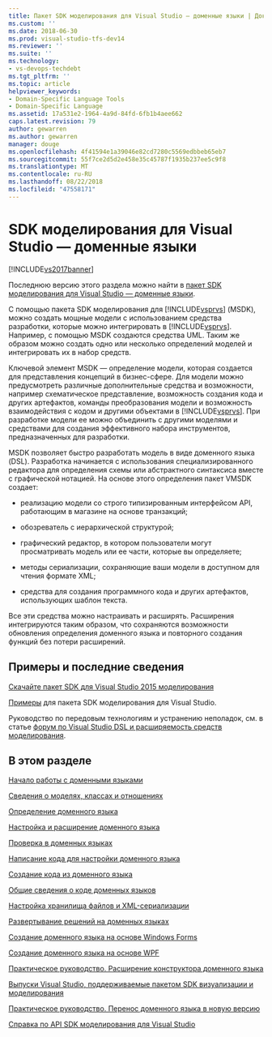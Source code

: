 ```yaml
---
title: Пакет SDK моделирования для Visual Studio — доменные языки | Документация Майкрософт
ms.custom: ''
ms.date: 2018-06-30
ms.prod: visual-studio-tfs-dev14
ms.reviewer: ''
ms.suite: ''
ms.technology:
- vs-devops-techdebt
ms.tgt_pltfrm: ''
ms.topic: article
helpviewer_keywords:
- Domain-Specific Language Tools
- Domain-Specific Language
ms.assetid: 17a531e2-1964-4a9d-84fd-6fb1b4aee662
caps.latest.revision: 79
author: gewarren
ms.author: gewarren
manager: douge
ms.openlocfilehash: 4f41594e1a39046e82cd7280c5569edbbeb65eb7
ms.sourcegitcommit: 55f7ce2d5d2e458e35c45787f1935b237ee5c9f8
ms.translationtype: MT
ms.contentlocale: ru-RU
ms.lasthandoff: 08/22/2018
ms.locfileid: "47558171"
---
```

# <a name="modeling-sdk-for-visual-studio---domain-specific-languages"></a>SDK моделирования для Visual Studio — доменные языки
[!INCLUDE[vs2017banner](../includes/vs2017banner.md)]

Последнюю версию этого раздела можно найти в [пакет SDK моделирования для Visual Studio — доменные языки](https://docs.microsoft.com/visualstudio/modeling/modeling-sdk-for-visual-studio-domain-specific-languages).  
  
С помощью пакета SDK моделирования для [!INCLUDE[vsprvs](../includes/vsprvs-md.md)] (MSDK), можно создать мощные модели с использованием средства разработки, которые можно интегрировать в [!INCLUDE[vsprvs](../includes/vsprvs-md.md)]. Например, с помощью MSDK создаются средства UML. Таким же образом можно создать одно или несколько определений моделей и интегрировать их в набор средств.  
  
 Ключевой элемент MSDK — определение модели, которая создается для представления концепций в бизнес-сфере. Для модели можно предусмотреть различные дополнительные средства и возможности, например схематическое представление, возможность создания кода и других артефактов, команды преобразования модели и возможность взаимодействия с кодом и другими объектами в [!INCLUDE[vsprvs](../includes/vsprvs-md.md)]. При разработке модели ее можно объединить с другими моделями и средствами для создания эффективного набора инструментов, предназначенных для разработки.  
  
 MSDK позволяет быстро разработать модель в виде доменного языка (DSL). Разработка начинается с использования специализированного редактора для определения схемы или абстрактного синтаксиса вместе с графической нотацией. На основе этого определения пакет VMSDK создает:  
  
-   реализацию модели со строго типизированным интерфейсом API, работающим в магазине на основе транзакций;  
  
-   обозреватель с иерархической структурой;  
  
-   графический редактор, в котором пользователи могут просматривать модель или ее части, которые вы определяете;  
  
-   методы сериализации, сохраняющие ваши модели в доступном для чтения формате XML;  
  
-   средства для создания программного кода и других артефактов, использующих шаблон текста.  
  
 Все эти средства можно настраивать и расширять. Расширения интегрируются таким образом, что сохраняются возможности обновления определения доменного языка и повторного создания функций без потери расширений.  
  
## <a name="samples-and-the-latest-information"></a>Примеры и последние сведения  
 [Скачайте пакет SDK для Visual Studio 2015 моделирования](http://www.microsoft.com/download/details.aspx?id=48148)  
  
 [Примеры](http://go.microsoft.com/fwlink/?LinkId=186128) для пакета SDK моделирования для Visual Studio.  
  
 Руководство по передовым технологиям и устранению неполадок, см. в статье [форум по Visual Studio DSL и расширяемость средств моделирования](http://go.microsoft.com/fwlink/?LinkID=186074).  
  
## <a name="in-this-section"></a>В этом разделе  
 [Начало работы с доменными языками](../modeling/getting-started-with-domain-specific-languages.md)  
  
 [Сведения о моделях, классах и отношениях](../modeling/understanding-models-classes-and-relationships.md)  
  
 [Определение доменного языка](../modeling/how-to-define-a-domain-specific-language.md)  
  
 [Настройка и расширение доменного языка](../modeling/customizing-and-extending-a-domain-specific-language.md)  
  
 [Проверка в доменных языках](../modeling/validation-in-a-domain-specific-language.md)  
  
 [Написание кода для настройки доменного языка](../modeling/writing-code-to-customise-a-domain-specific-language.md)  
  
 [Создание кода из доменного языка](../modeling/generating-code-from-a-domain-specific-language.md)  
  
 [Общие сведения о коде доменных языков](../modeling/understanding-the-dsl-code.md)  
  
 [Настройка хранилища файлов и XML-сериализации](../modeling/customizing-file-storage-and-xml-serialization.md)  
  
 [Развертывание решений на доменных языках](../modeling/deploying-domain-specific-language-solutions.md)  
  
 [Создание доменного языка на основе Windows Forms](../modeling/creating-a-windows-forms-based-domain-specific-language.md)  
  
 [Создание доменного языка на основе WPF](../modeling/creating-a-wpf-based-domain-specific-language.md)  
  
 [Практическое руководство. Расширение конструктора доменного языка](../modeling/how-to-extend-the-domain-specific-language-designer.md)  
  
 [Выпуски Visual Studio, поддерживаемые пакетом SDK визуализации и моделирования](../modeling/supported-visual-studio-editions-for-visualization-amp-modeling-sdk.md)  
  
 [Практическое руководство. Перенос доменного языка в новую версию](../modeling/how-to-migrate-a-domain-specific-language-to-a-new-version.md)  
  
 [Справка по API SDK моделирования для Visual Studio](../modeling/api-reference-for-modeling-sdk-for-visual-studio.md)



